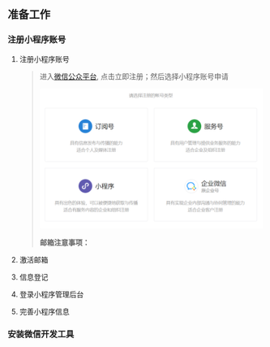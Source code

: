 ## 准备工作

### 注册小程序账号

1. 注册小程序账号

   > 进入[微信公众平台](https://mp.weixin.qq.com/), 点击立即注册；然后选择小程序账号申请
   >
   > ![1556983859466](../assets/images/1556983859466.png)
   >
   > **邮箱注意事项：**

2. 激活邮箱

3. 信息登记

4. 登录小程序管理后台

5. 完善小程序信息

### 安装微信开发工具